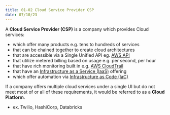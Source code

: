 ```yaml
---
title: 01-02 Cloud Service Provider CSP
date: 07/10/23
---
```


A **Cloud Service Provider (CSP)** is a company which provides Cloud services:

* which offer many products e.g. tens to hundreds of services
* that can be chained together to create cloud architectures
* that are accessible via a Single Unified API eg. [AWS API](../05%20Management%20and%20Development%20Tools/05-01%20AWS%20API.md)
* that utilize metered billing <span style="color:#ff0000"></span>based on usage e.g. per second, per hour
* that have rich monitoring built in e.g. [AWS CloudTrail](../20%20Logging/20-02%20AWS%20CloudTrail.md)
* that have an [Infrastructure as a Service (IaaS)](01-07%20Types%20of%20Cloud%20Computing.md#infrastructure-as-a-service-iaas) offering 
* which offer automation via [Infrastructure as Code (IaC)](../05%20Management%20and%20Development%20Tools/05-04%20Infrastructure%20as%20Code%20IaC.md) 

If a company offers multiple cloud services under a single UI but do not meet most of or all of these requirements, it would be referred to as a **Cloud Platform**. 

* ex. Twilio, HashiCorp, Databricks
